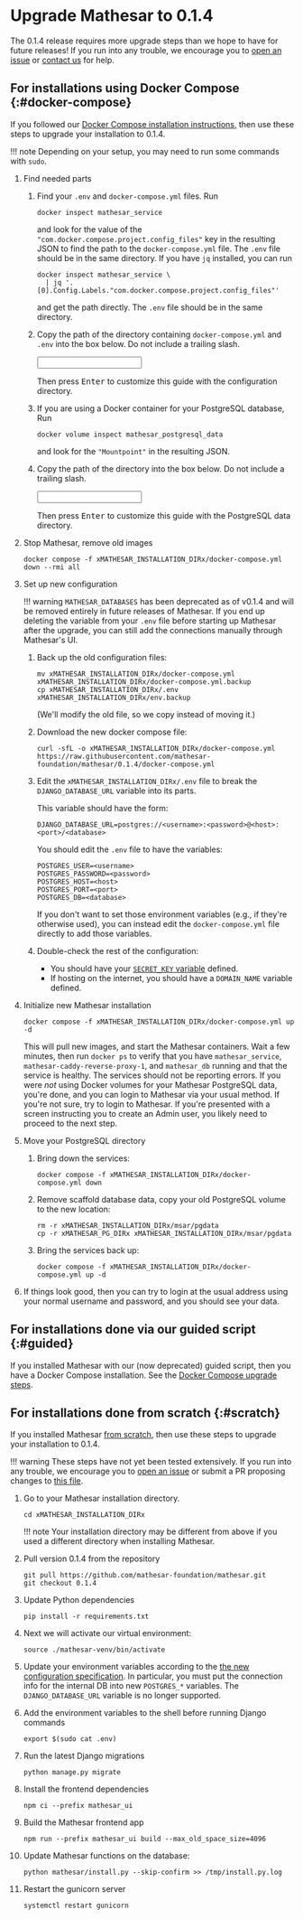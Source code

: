 # Upgrade Mathesar to 0.1.4

The 0.1.4 release requires more upgrade steps than we hope to have for future releases! If you run into any trouble, we encourage you to [open an issue](https://github.com/mathesar-foundation/mathesar/issues/new/choose) or [contact us](https://mathesar.org/free-install.html) for help.

## For installations using Docker Compose {:#docker-compose}

If you followed our [Docker Compose installation instructions](../../installation/docker-compose/index.md), then use these steps to upgrade your installation to 0.1.4.

!!! note
    Depending on your setup, you may need to run some commands with `sudo`.

1. Find needed parts

    1. Find your `.env` and `docker-compose.yml` files. Run

        ```
        docker inspect mathesar_service 
        ```

        and look for the value of the `"com.docker.compose.project.config_files"` key in the resulting JSON to find the path to the `docker-compose.yml` file. The `.env` file should be in the same directory. If you have `jq` installed, you can run

        ```
        docker inspect mathesar_service \
          | jq '.[0].Config.Labels."com.docker.compose.project.config_files"'
        ```

        and get the path directly. The `.env` file should be in the same directory.

    1. Copy the path of the directory containing `docker-compose.yml` and `.env` into the box below. Do not include a trailing slash.

        <input data-input-for="MATHESAR_INSTALLATION_DIR" aria-label="Your Mathesar installation directory"/>

        Then press <kbd>Enter</kbd> to customize this guide with the configuration directory.

    1. If you are using a Docker container for your PostgreSQL database, Run

        ```
        docker volume inspect mathesar_postgresql_data
        ```

        and look for the `"Mountpoint"` in the resulting JSON.

    1. Copy the path of the directory into the box below. Do not include a trailing slash.

        <input data-input-for="MATHESAR_PG_DIR" aria-label="Your Mathesar Postgres data directory"/>

        Then press <kbd>Enter</kbd> to customize this guide with the PostgreSQL data directory.

1. Stop Mathesar, remove old images

    ```
    docker compose -f xMATHESAR_INSTALLATION_DIRx/docker-compose.yml down --rmi all
    ```

1. Set up new configuration

    !!! warning
        `MATHESAR_DATABASES` has been deprecated as of v0.1.4 and will be removed entirely in future releases of Mathesar. If you end up deleting the variable from your `.env` file before starting up Mathesar after the upgrade, you can still add the connections manually through Mathesar's UI.

    1. Back up the old configuration files:

        ```
        mv xMATHESAR_INSTALLATION_DIRx/docker-compose.yml xMATHESAR_INSTALLATION_DIRx/docker-compose.yml.backup
        cp xMATHESAR_INSTALLATION_DIRx/.env xMATHESAR_INSTALLATION_DIRx/env.backup
        ```

        (We'll modify the old file, so we copy instead of moving it.)

    1. Download the new docker compose file:

        ```
        curl -sfL -o xMATHESAR_INSTALLATION_DIRx/docker-compose.yml https://raw.githubusercontent.com/mathesar-foundation/mathesar/0.1.4/docker-compose.yml
        ```

    1. Edit the `xMATHESAR_INSTALLATION_DIRx/.env` file to break the `DJANGO_DATABASE_URL` variable into its parts.

        This variable should have the form:

        ```
        DJANGO_DATABASE_URL=postgres://<username>:<password>@<host>:<port>/<database>
        ```

        You should edit the `.env` file to have the variables:

        ```
        POSTGRES_USER=<username>
        POSTGRES_PASSWORD=<password>
        POSTGRES_HOST=<host>
        POSTGRES_PORT=<port>
        POSTGRES_DB=<database>
        ```

        If you don't want to set those environment variables (e.g., if they're otherwise used), you can instead edit the `docker-compose.yml` file directly to add those variables.

    1. Double-check the rest of the configuration:

        - You should have your [`SECRET_KEY` variable](../../configuration/env-variables.md#secret_key) defined.
        - If hosting on the internet, you should have a `DOMAIN_NAME` variable defined.

1. Initialize new Mathesar installation

    ```
    docker compose -f xMATHESAR_INSTALLATION_DIRx/docker-compose.yml up -d
    ```

    This will pull new images, and start the Mathesar containers. Wait a few minutes, then run `docker ps` to verify that you have `mathesar_service`, `mathesar-caddy-reverse-proxy-1`, and `mathesar_db` running and that the service is healthy. The services should not be reporting errors. If you were _not_ using Docker volumes for your Mathesar PostgreSQL data, you're done, and you can login to Mathesar via your usual method. If you're not sure, try to login to Mathesar. If you're presented with a screen instructing you to create an Admin user, you likely need to proceed to the next step.

1.  Move your PostgreSQL directory

    1. Bring down the services:

        ```
        docker compose -f xMATHESAR_INSTALLATION_DIRx/docker-compose.yml down
        ```

    1. Remove scaffold database data, copy your old PostgreSQL volume to the new location:

        ```
        rm -r xMATHESAR_INSTALLATION_DIRx/msar/pgdata
        cp -r xMATHESAR_PG_DIRx xMATHESAR_INSTALLATION_DIRx/msar/pgdata
        ```

    1. Bring the services back up:

        ```
        docker compose -f xMATHESAR_INSTALLATION_DIRx/docker-compose.yml up -d
        ```

1. If things look good, then you can try to login at the usual address using your normal username and password, and you should see your data.

## For installations done via our guided script {:#guided}

If you installed Mathesar with our (now deprecated) guided script, then you have a Docker Compose installation. See the [Docker Compose upgrade steps](#docker-compose).


## For installations done from scratch {:#scratch}

If you installed Mathesar [from scratch](../../installation/build-from-source/index.md), then use these steps to upgrade your installation to 0.1.4.

!!! warning
    These steps have not yet been tested extensively. If you run into any trouble, we encourage you to [open an issue](https://github.com/mathesar-foundation/mathesar/issues/new/choose) or submit a PR proposing changes to [this file](https://github.com/mathesar-foundation/mathesar/blob/master/docs/docs/administration/upgrade/0.1.4.md).

1. Go to your Mathesar installation directory.

    ```
    cd xMATHESAR_INSTALLATION_DIRx
    ```

    !!! note
        Your installation directory may be different from above if you used a different directory when installing Mathesar.

1. Pull version 0.1.4 from the repository

    ```
    git pull https://github.com/mathesar-foundation/mathesar.git
    git checkout 0.1.4
    ```

1. Update Python dependencies

    ```
    pip install -r requirements.txt
    ```

1. Next we will activate our virtual environment:

    ```
    source ./mathesar-venv/bin/activate
    ```

1. Update your environment variables according to the [the new configuration specification](../../configuration/env-variables.md#db). In particular, you must put the connection info for the internal DB into new `POSTGRES_*` variables. The `DJANGO_DATABASE_URL` variable is no longer supported.

1. Add the environment variables to the shell before running Django commands

    ```
    export $(sudo cat .env)
    ```

1. Run the latest Django migrations

    ```
    python manage.py migrate
    ```

1. Install the frontend dependencies

    ```
    npm ci --prefix mathesar_ui
    ```
      
1. Build the Mathesar frontend app

    ```
    npm run --prefix mathesar_ui build --max_old_space_size=4096
    ```

1. Update Mathesar functions on the database:

    ```
    python mathesar/install.py --skip-confirm >> /tmp/install.py.log
    ```

1. Restart the gunicorn server

    ```
    systemctl restart gunicorn
    ```
